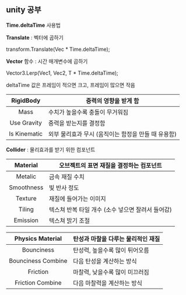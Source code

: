 ## unity 공부

**Time.deltaTime** 사용법

**Translate** : 벡터에 곱하기

transform.Translate(Vec * Time.deltaTime);



**Vector** 함수 : 시간 매개변수에 곱하기

Vector3.Lerp(Vec1, Vec2, T * Time.deltaTime);

deltaTime 값은 프레임이 적으면 크고, 프레임이 많으면 작음



|  RigidBody   | 중력의 영향을 받게 함                               |
| :----------: | --------------------------------------------------- |
|     Mass     | 수치가 높을수록 충돌이 무거워짐                     |
| Use Gravity  | 중력을 받는지를 결정함                              |
| Is Kinematic | 외부 물리효과 무시 (움직이는 함정을 만들 때 유용함) |

**Collider** : 물리효과를 받기 위한 컴포넌트

|  Material  | 오브젝트의 표면 재질을 결정하는 컴포넌트          |
| :--------: | ------------------------------------------------- |
|  Metalic   | 금속 재질 수치                                    |
| Smoothness | 빛 반사 정도                                      |
|  Texture   | 재질에 들어가는 이미지                            |
|   Tiling   | 텍스쳐 반복 타일 개수 (소수 넣으면 잘려서 들어감) |
|  Emission  | 텍스쳐 밝기 조절                                  |



|  Physics Material  | 탄성과 마찰을 다루는 물리적인 재질 |
| :----------------: | ---------------------------------- |
|     Bounciness     | 탄성력, 높을수록 많이 튀어오름     |
| Bounciness Combine | 다음 탄성을 계산하는 방식          |
|      Friction      | 마찰력, 낮을수록 많이 미끄러짐     |
|  Friction Combine  | 다음 마찰력을 계산하는 방식        |

